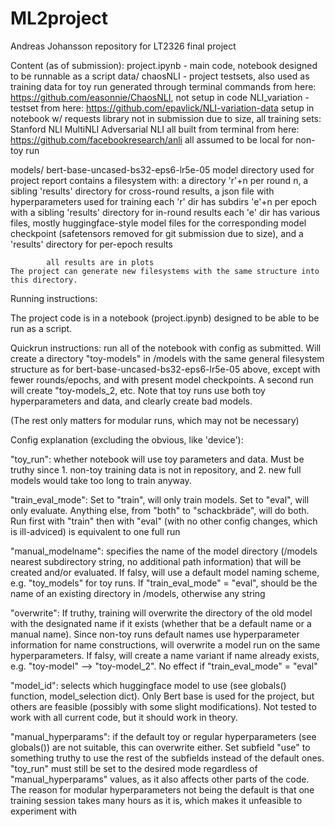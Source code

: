 # ML2project
Andreas Johansson repository for LT2326 final project

Content (as of submission):
project.ipynb - main code, notebook designed to be runnable as a script
data/
    chaosNLI - project testsets, also used as training data for toy run
        generated through terminal commands from here: https://github.com/easonnie/ChaosNLI, not setup in code
    NLI_variation - testset from here: https://github.com/epavlick/NLI-variation-data
        setup in notebook w/ requests library
    not in submission due to size, all training sets:
        Stanford NLI
        MultiNLI
        Adversarial NLI
        all built from terminal from here: https://github.com/facebookresearch/anli
        all assumed to be local for non-toy run

models/
    bert-base-uncased-bs32-eps6-lr5e-05
        model directory used for project report
        contains a filesystem with:
            a directory 'r'+n per round n, a sibling 'results' directory for cross-round results, a json file with hyperparameters used for training
            each 'r' dir has subdirs 'e'+n per epoch with a sibling 'results' directory for in-round results
            each 'e' dir has various files, mostly huggingface-style model files for the corresponding model checkpoint (safetensors removed for git submission due to size), and a 'results' directory for per-epoch results
            
            all results are in plots
    The project can generate new filesystems with the same structure into this directory.

Running instructions:


The project code is in a notebook (project.ipynb) designed to be able to be run as a script.

Quickrun instructions: run all of the notebook with config as submitted. Will create a directory "toy-models" in /models with the same general filesystem structure as for bert-base-uncased-bs32-eps6-lr5e-05 above, except with fewer rounds/epochs, and with present model checkpoints. A second run will create "toy-models_2, etc. Note that toy runs use both toy hyperparameters and data, and clearly create bad models.

(The rest only matters for modular runs, which may not be necessary)

Config explanation (excluding the obvious, like 'device'):

"toy_run": whether notebook will use toy parameters and data. Must be truthy since 1. non-toy training data is not in repository, and 2. new full models would take too long to train anyway.

"train_eval_mode": Set to "train", will only train models. Set to "eval", will only evaluate. Anything else, from "both" to "schackbräde", will do both. Run first with "train" then with "eval" (with no other config changes, which is ill-adviced) is equivalent to one full run

"manual_modelname": specifies the name of the model directory (/models nearest subdirectory string, no additional path information) that will be created and/or evaluated. If falsy, will use a default model naming scheme, e.g. "toy_models" for toy runs. If "train_eval_mode" = "eval", should be the name of an existing directory in /models, otherwise any string

"overwrite": If truthy, training will overwrite the directory of the old model with the designated name if it exists (whether that be a default name or a manual name). Since non-toy runs default names use hyperparameter information for name constructions, will overwrite a model run on the same hyperparameters. If falsy, will create a name variant if name already exists, e.g. "toy-model" --> "toy-model_2". No effect if "train_eval_mode" = "eval"

"model_id": selects which huggingface model to use (see globals() function, model_selection dict). Only Bert base is used for the project, but others are feasible (possibly with some slight modifications). Not tested to work with all current code, but it should work in theory.

"manual_hyperparams": if the default toy or regular hyperparameters (see globals()) are not suitable, this can overwrite either. Set subfield "use" to something truthy to use the rest of the subfields instead of the default ones. "toy_run" must still be set to the desired mode regardless of "manual_hyperparams" values, as it also affects other parts of the code. The reason for modular hyperparameters not being the default is that one training session takes many hours as it is, which makes it unfeasible to experiment with


